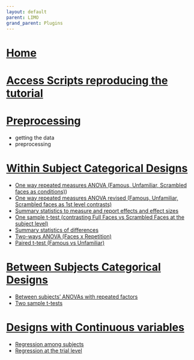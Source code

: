 ```yaml
---
layout: default
parent: LIMO
grand_parent: Plugins
---
```

# [Home](https://raw.githubusercontent.com/LIMO-EEG-Toolbox/limo_meeg/wiki)

# [Access Scripts reproducing the tutorial](https://raw.githubusercontent.com/LIMO-EEG-Toolbox/limo_meeg/tree/master/resources/code)

# [Preprocessing](https://raw.githubusercontent.com/LIMO-EEG-Toolbox/limo_meeg/wiki/1.-Preprocessing)
- getting the data
- preprocessing

# [Within Subject Categorical Designs](https://raw.githubusercontent.com/LIMO-EEG-Toolbox/limo_meeg/wiki/2.-Within-Subject-Categorical-Designs)
- [One way repeated measures ANOVA (Famous, Unfamiliar, Scrambled faces as conditions)](https://raw.githubusercontent.com/LIMO-EEG-Toolbox/limo_meeg/wiki/2.-One-way-repeated-measures-ANOVA-(Famous,-Unfamiliar,-Scrambled-faces-as-conditions)))
- [One way repeated measures ANOVA revised (Famous, Unfamiliar, Scrambled faces as 1st level contrasts)](https://raw.githubusercontent.com/LIMO-EEG-Toolbox/limo_meeg/wiki/3.--One-way-repeated-measures-ANOVA-revised-(Famous,-Unfamiliar,-Scrambled-faces-as-1st-level-contrasts))
- [Summary statistics to measure and report effects and effect sizes](https://raw.githubusercontent.com/LIMO-EEG-Toolbox/limo_meeg/wiki/4.-Summary-statistics:-Effects-and-Effect-sizes)
- [One sample t-test (contrasting Full Faces vs Scrambled Faces at the subject level)](https://raw.githubusercontent.com/LIMO-EEG-Toolbox/limo_meeg/wiki/5.-One-sample-t-test-(contrasting-Full-Faces-vs-Scrambled-Faces-at-the-subject-level))
- [Summary statistics of differences](https://raw.githubusercontent.com/LIMO-EEG-Toolbox/limo_meeg/wiki/6.-Summary-statistics-of-differences)
- [Two-ways ANOVA (Faces x Repetition)](https://raw.githubusercontent.com/LIMO-EEG-Toolbox/limo_meeg/wiki/7.-Two-ways-ANOVA-(Faces-x-Repetition))
- [Paired t-test (Famous vs Unfamiliar)](https://raw.githubusercontent.com/LIMO-EEG-Toolbox/limo_meeg/wiki/8.-Paired-t-test-(Famous-vs-Unfamiliar))

# [Between Subjects Categorical Designs](https://raw.githubusercontent.com/LIMO-EEG-Toolbox/limo_meeg/wiki/Between-Subjects-Categorical-Designs)
- [Between subjects’ ANOVAs with repeated factors](https://raw.githubusercontent.com/LIMO-EEG-Toolbox/limo_meeg/wiki/9.-Between-subjects%E2%80%99-ANOVAs-with-repeated-factors)
- [Two sample t-tests](https://raw.githubusercontent.com/LIMO-EEG-Toolbox/limo_meeg/wiki/10.-Two-sample-t-tests)

# [Designs with Continuous variables](https://raw.githubusercontent.com/LIMO-EEG-Toolbox/limo_meeg/wiki/Designs-with-Continuous-variables/)
- [Regression among subjects](https://raw.githubusercontent.com/LIMO-EEG-Toolbox/limo_meeg/wiki/11.-Regression-among-subjects)
- [Regression at the trial level](https://raw.githubusercontent.com/LIMO-EEG-Toolbox/limo_meeg/wiki/12.-Regression-at-the-trial-level)